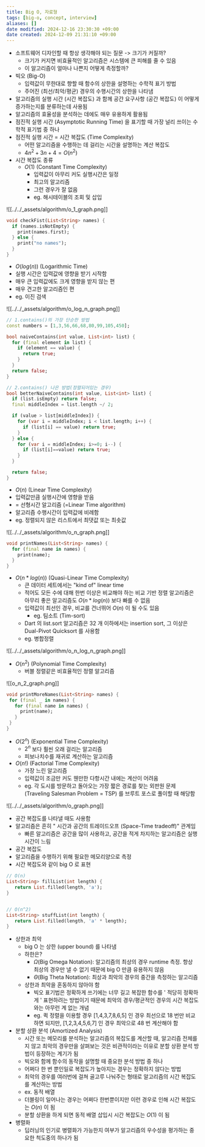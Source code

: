 ```yaml
---
title: Big O, 자료형
tags: [big-o, concept, interview]
aliases: []
date modified: 2024-12-16 23:30:30 +09:00
date created: 2024-12-09 21:31:10 +09:00
---
```


- 소프트웨어 디자인할 때 항상 생각해야 되는 질문 -> 크기가 커질까?
  - 크기가 커지면 비효율적인 알고리즘은 시스템에 큰 피해를 줄 수 있음
  - 이 알고리즘이 얼마나 나쁜지 어떻게 측정할까?
- 빅오 (Big-O)
  - 입력값이 무한대로 향할 때 함수의 상한을 설명하는 수학적 표기 방법
  - 주어진 (최선/최악/평균) 경우의 수행시간의 상한을 나타냄
- 알고리즘의 실행 시간 (시간 복잡도) 과 함께 공간 요구사항 (공간 복잡도) 이 어떻게 증가하는지를 분류하는데 사용됨
- 알고리즘의 효율성을 분석하는 데에도 매우 유용하게 활용됨
- 점진적 실행 시간 (Asymptotic Running Time) 을 표기할 때 가장 널리 쓰이는 수학적 표기법 중 하나
- 점진적 실행 시간 = 시간 복잡도 (Time Complexity)
  - 어떤 알고리즘을 수행하는 데 걸리는 시간을 설명하는 계산 복잡도
  - $4n^2+3n+4 = O(n^2)$
- 시간 복잡도 종류
  - $O(1)$ (Constant Time Complexity)
    - 입력값이 아무리 커도 실행시간은 일정
    - 최고의 알고리즘
    - 그런 경우가 잘 없음
    - eg. 해시테이블의 조회 및 삽입

![[../../_assets/algorithm/o_1_graph.png]]

```dart
void checkFist(List<String> names) {
  if (names.isNotEmpty) {
    print(names.first);
  } else {
    print("no names");
  }
}
```

- $O(log(n))$ (Logarithmic Time)
- 실행 시간은 입력값에 영향을 받기 시작함
- 매우 큰 입력값에도 크게 영향을 받지 않는 편
- 매우 견고한 알고리즘인 편
- eg. 이진 검색

![[../../_assets/algorithm/o_log_n_graph.png]]

```dart
// 1.contains()의 가장 단순한 방법
const numbers = [1,3,56,66,68,80,99,105,450];

bool naiveContains(int value, List<int> list) {
  for (final element in list) {
    if (element == value) {
      return true;
    }
  }
  return false;
}

// 2.contains() 나은 방법(정렬되어있는 경우)
bool betterNaiveContains(int value, List<int> list) {
  if (list.isEmpty) return false;
  final middleIndex = list.length ~/ 2;

  if (value > list[middleIndex]) {
    for (var i = middleIndex; i < list.length; i++) {
      if (list[i] == value) return true;
    }
  } else {
    for (var i = middleIndex; i>=0; i--) {
      if (list[i]==value) return true;
    }
  }

  return false;
}
```

- $O(n)$ (Linear Time Complexity)
- 입력값만큼 실행시간에 영향을 받음
- = 선형시간 알고리즘 (=Linear Time algorithm)
- 알고리즘 수행시간이 입력값에 비례함
- eg. 정렬되지 않은 리스트에서 최댓값 또는 최솟값

![[../../_assets/algorithm/o_n_graph.png]]

```dart
void printNames(List<String> names) {
  for (final name in names) {
    print(name);
  }
}
```

- $O(n*log(n))$ (Quasi-Linear Time Complexity)
  - 큰 데이터 세트에서는 "kind of" linear time
  - 적어도 모든 수에 대해 한번 이상은 비교해야 하는 비교 기반 정렬 알고리즘은 아무리 좋은 알고리즘도 $O(n*log(n))$ 보다 빠를 수 없음
  - 입력값이 최선인 경우, 비교를 건너뛰어 $O(n)$ 이 될 수도 있음
    - eg. 팀소트 (Tim-sort)
  - Dart 의 list.sort 알고리즘은 32 개 이하에서는 insertion sort, 그 이상은 Dual-Pivot Quicksort 를 사용함
  - eg. 병합정렬

![[../../_assets/algorithm/o_n_log_n_graph.png]]

- $O(n^2)$ (Polynomial Time Complexity)
  - 버블 정렬같은 비효율적인 정렬 알고리즘

![[o_n_2_graph.png]]

```dart
void printMoreNames(List<String> names) {
 for (final _ in names) {
   for (final name in names) {
     print(name);
   }
 }
}
```

- $O(2^n)$ (Exponential Time Complexity)
  - $2^n$ 보다 훨씬 오래 걸리는 알고리즘
  - 피보나치수를 재귀로 계산하는 알고리즘
- $O(n!)$ (Factorial Time Complexity)
  - 가장 느린 알고리즘
  - 입력값이 조금만 커도 웬만한 다항시간 내에는 계산이 어려움
  - eg. 각 도시를 방문하고 돌아오는 가장 짧은 경로를 찾는 외판원 문제 (Traveling Salesman Problem = TSP) 를 브루트 포스로 풀이할 때 해당함

![[../../_assets/algorithm/o_graph.png]]

- 공간 복잡도를 나타낼 때도 사용함
- 알고리즘은 흔히 " 시간과 공간의 트레이드오프 (Space-Time tradeoff)" 관계임
  - 빠른 알고리즘은 공간을 많이 사용하고, 공간을 적게 차지하는 알고리즘은 실행 시간이 느림
- 공간 복잡도
- 알고리즘을 수행하기 위해 필요한 메모리양으로 측정
- 시간 복잡도와 같이 big O 로 표현

```dart
// O(n)
List<String> fillList(int length) {
   return List.filled(length, 'a');
}


// O(n^2)
List<String> stuffList(int length) {
   return List.filled(length, 'a' * length);
}
```

- 상한과 최악
  - big O 는 상한 (upper bound) 를 나타냄
  - 하한은?
    - $\Omega$(Big Omega Notation): 알고리즘의 최상의 경우 runtime 측정. 항상 최상의 경우만 낼 수 없기 때문에 big O 만큼 유용하지 않음
    - $\Theta$(Big Theta Notation): 최상과 최악의 경우의 중간을 측정하는 알고리즘
  - 상한과 최악을 혼동하지 않아야 함
    - 빅오 표기법은 정확하게 쓰기에는 너무 길고 복잡한 함수를 ' 적당히 정확하게 ' 표현하려는 방법이기 때문에 최악의 경우/평균적인 경우의 시간 복잡도와는 아무런 계 없는 개념
    - eg. 퀵 정렬을 이용할 경우 [1,4,3,7,8,6,5] 인 경우 최선으로 18 번만 비교하면 되지만, [1,2,3,4,5,6,7] 인 경우 최악으로 48 번 계산해야 함
- 분할 상환 분석 (Amortized Analysis)
  - 시간 또는 메모리를 분석하는 알고리즘의 복잡도를 계산할 때, 알고리즘 전체를 지 않고 최악의 경우만을 살펴보는 것은 비관적이라는 이유로 분할 상환 분석 방법이 등장하는 계기가 됨
  - 빅오와 함께 함수의 동작을 설명할 때 중요한 분석 방법 중 하나
  - 어쩌다 한 번 뿐인일로 복잡도가 높아지는 경우는 정확하지 않다는 방법
  - 최악의 경우를 여러번에 걸쳐 골고루 나눠주는 형태로 알고리즘의 시간 복잡도를 계산하는 방법
  - ex. 동적 배열
  - 더블링이 일어나는 경우는 어쩌다 한번뿐이지만 이런 경우로 인해 시간 복잡도는 $O(n)$ 이 됨
  - 분할 상환을 하게 되면 동적 배열 삽입시 시간 복잡도는 $O(1)$ 이 됨
- 병렬화
  - 딥러닝의 인기로 병렬화가 가능한지 여부가 알고리즘의 우수성을 평가하는 중요한 척도중의 하나가 됨
